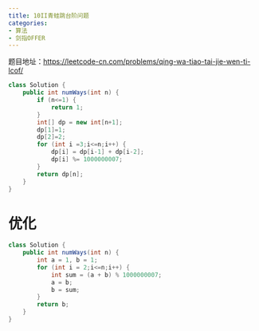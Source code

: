 ```yaml
---
title: 10II青蛙跳台阶问题
categories: 
- 算法
- 剑指OFFER
---
```


题目地址：https://leetcode-cn.com/problems/qing-wa-tiao-tai-jie-wen-ti-lcof/

```java
class Solution {
    public int numWays(int n) {
        if (n<=1) {
            return 1;
        }
        int[] dp = new int[n+1];
        dp[1]=1;
        dp[2]=2;
        for (int i =3;i<=n;i++) {
            dp[i] = dp[i-1] + dp[i-2];
            dp[i] %= 1000000007;
        }
        return dp[n];
    }
}
```

# 优化

```java
class Solution {
    public int numWays(int n) {
        int a = 1, b = 1;
        for (int i = 2;i<=n;i++) {
            int sum = (a + b) % 1000000007;
            a = b;
            b = sum;
        }
        return b;
    }
}
```